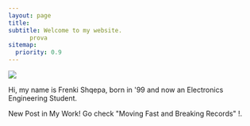 ```yaml
---
layout: page
title: 
subtitle: Welcome to my website.
	  prova
sitemap:
  priority: 0.9
---
```


<img src="{{ '/assets/img/frenk.jpg' | prepend: site.baseurl }}" id="about-img">

<div id="describe-text">
	<p>Hi, my name is Frenki Shqepa, born in '99 and now an Electronics Engineering Student.</p>
	<p>New Post in My Work! Go check "Moving Fast and Breaking Records" !.</p>
</div>
